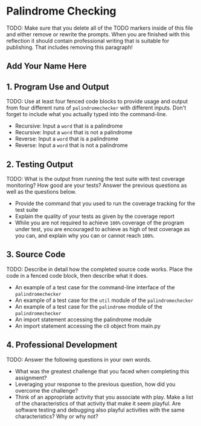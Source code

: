 # Palindrome Checking

TODO: Make sure that you delete all of the TODO markers inside of this file and
either remove or rewrite the prompts. When you are finished with this reflection
it should contain professional writing that is suitable for publishing. That
includes removing this paragraph!

## Add Your Name Here

## 1. Program Use and Output

TODO: Use at least four fenced code blocks to provide usage and output from
four different runs of `palindromechecker` with different inputs. Don't
forget to include what you actually typed into the command-line.

- Recursive: Input a `word` that is a palindrome
- Recursive: Input a `word` that is not a palindrome
- Reverse: Input a `word` that is a palindrome
- Reverse: Input a `word` that is not a palindrome

## 2. Testing Output

TODO: What is the output from running the test suite with test coverage
monitoring? How good are your tests? Answer the previous questions as well
as the questions below.

- Provide the command that you used to run the coverage tracking for the test suite
- Explain the quality of your tests as given by the coverage report
- While you are not required to achieve `100%` coverage of the program under
  test, you are encouraged to achieve as high of test coverage as you can, and
  explain why you can or cannot reach `100%`.

## 3. Source Code

TODO: Describe in detail how the completed source code works. Place the
code in a fenced code block, then describe what it does.

- An example of a test case for the command-line interface of the
  `palindromechecker`
- An example of a test case for the `util` module of the `palindromechecker`
- An example of a test case for the `palindrome` module of the
  `palindromechecker`
- An import statement accessing the palindrome module
- An import statement accessing the cli object from main.py

## 4. Professional Development

TODO: Answer the following questions in your own words.

- What was the greatest challenge that you faced when completing this assignment?
- Leveraging your response to the previous question, how did you overcome the challenge?
- Think of an appropriate activity that you associate with play. Make a list of
  the characteristics of that activity that make it seem playful. Are software testing and debugging also playful activities with the same characteristics? Why or why not?
